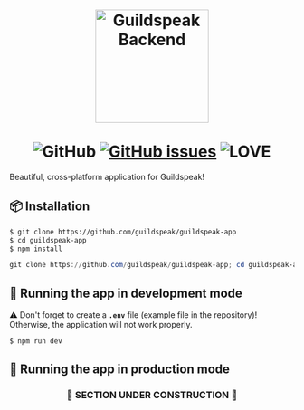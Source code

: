 <p align="center">
  <h1 align="center">
    <img src="https://cdn.rawgit.com/guildspeak/branding/cdn/SVG/icon-app.svg" width="200px" alt="Guildspeak Backend"/><br/><br/>
     <img src="https://img.shields.io/github/license/guildspeak/guildspeak-app.svg?style=for-the-badge" alt="GitHub"/>
     <a href="https://github.com/guildspeak/guildspeak-app/issues"><img src="https://img.shields.io/github/issues/guildspeak/guildspeak-app.svg?style=for-the-badge" alt="GitHub issues" /></a>
     <img src="https://img.shields.io/badge/Built%20with-%E2%9D%A4%20LOVE-red.svg?longCache=true&amp;style=for-the-badge" alt="LOVE" />
  </h1>
</p>

Beautiful, cross-platform application for Guildspeak!
##  📦 Installation
```bash
$ git clone https://github.com/guildspeak/guildspeak-app
$ cd guildspeak-app
$ npm install
```
```powershell
git clone https://github.com/guildspeak/guildspeak-app; cd guildspeak-app; npm install
```
##  🚧 Running the app in development mode
:warning: Don't forget to create a **`.env`** file (example file in the repository)! Otherwise, the application will not work properly.
```bash
$ npm run dev
```
## 🚀 Running the app in production mode
<h3 align="center">🚧 SECTION UNDER CONSTRUCTION 🚧</h3>
